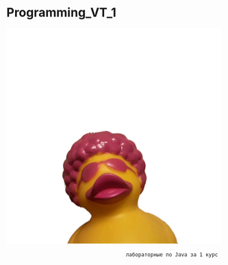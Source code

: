 # Programming_VT_1
![image](https://github.com/Doraaazzz/Programming_VT_1/blob/main/meow.gif)


                                           лабораторные по Java за 1 курс
 
